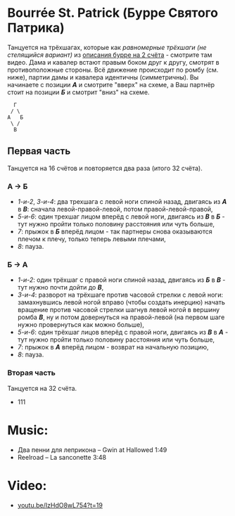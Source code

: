 Bourrée St. Patrick (Бурре Святого Патрика)
===========================================
Танцуется на трёхшагах, которые как _равномерные трёхшаги (не стелящийся вариант)_ из [описания бурре на 2 счёта](bourree.md) - смотрите там видео. Дама и кавалер встают правым боком друг к другу, смотрят в противоположные стороны. Всё движение происходит по ромбу (см. ниже), партии дамы и кавалера идентичны (симметричны). Вы начинаете с позиции ___А___ и смотрите "вверх" на схеме, а Ваш партнёр стоит на позиции ___Б___ и смотрит "вниз" на схеме.

      Г
     / \
    А   Б
     \ /
      В

## Первая часть
Танцуется на 16 счётов и повторяется два раза (итого 32 счёта).

### А → Б
- _1-и-2_, _3-и-4_: два трехшага с левой ноги спиной назад, двигаясь из ___А___ в ___В___: сначала левой-правой-левой, потом правой-левой-правой,
- _5-и-6_: один трехшаг лицом вперёд с левой ноги, двигаясь из ___В___ в ___Б___ - тут нужно пройти только половину расстояния или чуть больше,
- _7_: прыжок в ___Б___ вперёд лицом - так партнеры снова оказываются плечом к плечу, только теперь левыми плечами,
- _8_: пауза.

### Б → А
- _1-и-2_: один трёхшаг с правой ноги спиной назад, двигаясь из ___Б___ в ___В___ - тут нужно почти дойти до ___В___,
- _3-и-4_: разворот на трёхшаге против часовой стрелки с левой ноги: замахнувшись левой ногой вправо (чтобы создать инерцию) начать вращение против часовой стрелки шагнув левой ногой в вершину ромба ___В___, ну и потом довернуться на правой-левой (на первом шаге нужно провернуться как можно больше),
- _5-и-6_: один трёхшаг лицов вперёд с правой ноги, двигаясь из ___В___ в ___А___ - тут нужно пройти только половину расстояния или чуть больше,
- _7_: прыжок в ___А___ вперёд лицом - возврат на начальную позицию,
- _8_: пауза.

### Вторая часть
Танцуется на 32 счёта.

- 111

Music:
=======
- Два пенни для леприкона – Gwin at Hallowed 1:49
- Reelroad – La sanconette 3:48

Video:
======
- [youtu.be/IzHdO8wL754?t=19](https://youtu.be/IzHdO8wL754?t=19)
